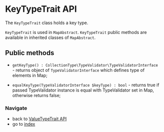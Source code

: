 # KeyTypeTrait API

The `KeyTypeTrait` class holds a key type. 

`KeyTypeTrait` is used in `MapAbstract`. 
`KeyTypeTrait` public methods are available in inherited classes of `MapAbstract`.

## Public methods

* `getKeyType() : CollectionType\TypeValidator\TypeValidatorInterface` - returns object of `TypeValidatorInterface` which defines type of elements in Map;

* `equalKeyType(TypeValidatorInterface $keyType) : bool` - returns true if passed TypeValidator instance is equal with TypeValidator set in Map,
 otherwise returns false; 

### Navigate

* back to [ValueTypeTrait API](/docs/api/5_3.ValueTypeTraitAPI.md)
* go to [index](/docs/README.md)